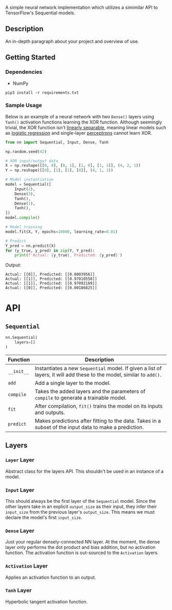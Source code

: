 A simple neural network implementation which utilizes a simimilar API to TensorFlow's Sequential models.

## Description

An in-depth paragraph about your project and overview of use.

## Getting Started

### Dependencies

* NumPy

```
pip3 install -r requirements.txt
```

### Sample Usage

Below is an example of a neural network with two `Dense()` layers using `Tanh()` activation functions learning the XOR function. Although seemingly trivial, the XOR function isn't [linearly separable](https://medium.com/@lucaspereira0612/solving-xor-with-a-single-perceptron-34539f395182#:~:text=Geometrically%2C%20this%20means%20the%20perceptron,single%20hyperplane%20to%20separate%20it.), meaning linear models such as [logistic regression](https://en.wikipedia.org/wiki/Logistic_regression) and single-layer [perceptrons](https://en.wikipedia.org/wiki/Perceptron) cannot learn XOR.

```python
from nn import Sequential, Input, Dense, Tanh

np.random.seed(42)

# XOR input/output data
X = np.reshape([[0, 0], [0, 1], [1, 0], [1, 1]], (4, 2, 1))
Y = np.reshape([[0], [1], [1], [0]], (4, 1, 1))

# Model instantiation
model = Sequential([
    Input(2),
    Dense(3),
    Tanh(),
    Dense(1),
    Tanh(),
])
model.compile()

# Model training
model.fit(X, Y, epochs=10000, learning_rate=0.01)

# Predict
Y_pred = nn.predict(X)
for (y_true, y_pred) in zip(Y, Y_pred):
    print(f'Actual: {y_true}, Predicted: {y_pred}')
```
Output:
```
Actual: [[0]], Predicted: [[0.0003956]]
Actual: [[1]], Predicted: [[0.97018558]]
Actual: [[1]], Predicted: [[0.97092169]]
Actual: [[0]], Predicted: [[0.00186825]]
```

# API
## `Sequential`
```python
nn.Sequential(
    layers=[]
)
```

Function|Description
-|-
`__init__`|Instantiates a new `Sequential` model. If given a list of layers, it will add these to the model, similar to `add()`.
`add`|Add a single layer to the model.
`compile`|Takes the added layers and the parameters of `compile` to generate a trainable model.
`fit`|After compilation, `fit()` trains the model on its inputs and outputs.
`predict`|Makes predictions after fitting to the data. Takes in a subset of the input data to make a prediction.

## Layers
### `Layer` Layer
Abstract class for the layers API. This shouldn't be used in an instance of a model.

### `Input` Layer
This should always be the first layer of the `Sequential` model. Since the other layers take in an explicit `output_size` as their input, they infer their `input_size` from the previous layer's `output_size`. This means we must declare the model's first `input_size`.

### `Dense` Layer
Just your regular densely-connected NN layer. At the moment, the dense layer only performs the dot product and bias addition, but no activation function. The activation function is out-sourced to the `Activation` layers.

### `Activation` Layer
Applies an activation function to an output.

### `Tanh` Layer
Hyperbolic tangent activation function.


